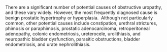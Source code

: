 There are a significant number of potential causes of obstructive uropathy, and these vary widely. However, the most frequently diagnosed cause is benign prostatic hypertrophy or hyperplasia.  Although not particularly common, other potential causes include constipation, urethral strictures, phimosis or paraphimosis, prostatic adenocarcinoma, retroperitoneal adenopathy, colonic endometriosis, ureterocele, urolithiasis, and neuropathic bladder dysfunction, parasitic obstructions, bladder endometriosis, and urate nephrolithiasis.